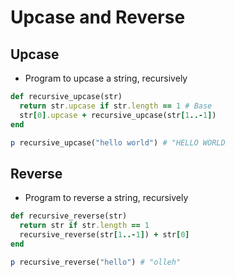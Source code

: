 # Upcase and Reverse

## Upcase

* Program to upcase a string, recursively

```ruby
def recursive_upcase(str)
  return str.upcase if str.length == 1 # Base
  str[0].upcase + recursive_upcase(str[1..-1])
end

p recursive_upcase("hello world") # "HELLO WORLD
```

## Reverse

* Program to reverse a string, recursively

```ruby
def recursive_reverse(str)
  return str if str.length == 1
  recursive_reverse(str[1..-1]) + str[0]
end

p recursive_reverse("hello") # "olleh"
```